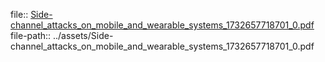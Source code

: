 file:: [Side-channel_attacks_on_mobile_and_wearable_systems_1732657718701_0.pdf](../assets/Side-channel_attacks_on_mobile_and_wearable_systems_1732657718701_0.pdf)
file-path:: ../assets/Side-channel_attacks_on_mobile_and_wearable_systems_1732657718701_0.pdf
